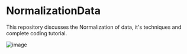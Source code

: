 # NormalizationData
This repository discusses the Normalization of data, it's techniques and complete coding tutorial.

![image](https://user-images.githubusercontent.com/71919335/133934944-9f0fe074-f24b-4efb-b18d-fd009586e2c6.png)
